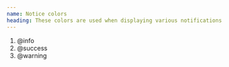 ```yaml
---
name: Notice colors
heading: These colors are used when displaying various notifications
---
```


<ol class="swatches">
	<li class="swatch -info">@info</li>
	<li class="swatch -success">@success</li>
	<li class="swatch -warning">@warning</li>
</ol>